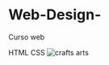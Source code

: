 # Web-Design-
Curso web 

HTML
CSS
![crafts   arts](https://user-images.githubusercontent.com/87598302/144161568-1387fa8a-8a7d-4bb7-8ac3-20ab9677ae36.png)
